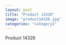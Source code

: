 ```yaml
---
layout: post
title: "Product 14326"
image: "product14326.jpg"
categories: "category1"
---
```

Product 14326
